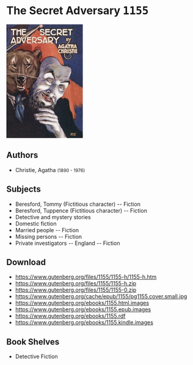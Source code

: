 # The Secret Adversary <kbd>1155</kbd>

![](./cover.medium.jpg "")

## Authors


 - Christie, Agatha <small>(1890 - 1976)</small>

## Subjects


 - Beresford, Tommy (Fictitious character) -- Fiction
 - Beresford, Tuppence (Fictitious character) -- Fiction
 - Detective and mystery stories
 - Domestic fiction
 - Married people -- Fiction
 - Missing persons -- Fiction
 - Private investigators -- England -- Fiction

## Download


 - https://www.gutenberg.org/files/1155/1155-h/1155-h.htm
 - https://www.gutenberg.org/files/1155/1155-h.zip
 - https://www.gutenberg.org/files/1155/1155-0.zip
 - https://www.gutenberg.org/cache/epub/1155/pg1155.cover.small.jpg
 - https://www.gutenberg.org/ebooks/1155.html.images
 - https://www.gutenberg.org/ebooks/1155.epub.images
 - https://www.gutenberg.org/ebooks/1155.rdf
 - https://www.gutenberg.org/ebooks/1155.kindle.images

## Book Shelves


 - Detective Fiction
